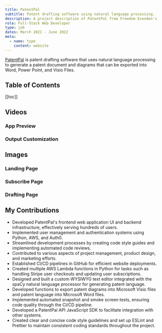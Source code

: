 ```yaml
---
title: PatentPal
subtitle: Patent drafting software using natural language processing.
description: A project description of PatentPal from Freedom Evenden's Portfolio.
role: Full-Stack Web Developer
type: job
dates: March 2021 - June 2022
meta:
  - name: type
    content: website
---
```

[PatentPal](https://patentpal.com/) is patent drafting software that uses natural language processing to generate a patent document and diagrams that can be exported into Word, Power Point, and Visio Files.

## Table of Contents
[[toc]]

## Videos
### App Preview
<CoreVideo name="patentpal/preview" />

### Output Customization
<CoreVideo name="patentpal/output-customization" />

## Images
### Landing Page
<CoreImg name="patentpal/landing.webp" alt="PatentPal landing page" />

### Subscribe Page
<CoreImg name="patentpal/subscribe.webp" alt="PatentPal subscription page" />

### Drafting Page
<CoreImg name="patentpal/draft.webp" alt="PatentPal drafting page" />

## My Contributions
- Developed PatentPal's frontend web application UI and backend infrastructure, effectively serving hundreds of users.
- Implemented user management and authentication systems using Python, AWS, and Auth0.
- Streamlined development processes by creating code style guides and implementing automated code reviews.
- Contributed to various aspects of project management, product design, and marketing efforts.
- Established CI/CD pipelines in GitHub for efficient website deployments.
- Created multiple AWS Lambda functions in Python for tasks such as handling Stripe user checkouts and updating user subscriptions.
- Designed and built a custom WYSIWYG text editor integrated with the spaCy natural language processor for generating patent language.
- Developed functions to export patent diagrams into Microsoft Visio files and patent language into Microsoft Word files.
- Implemented automated snapshot and smoke screen tests, ensuring code quality through the CI/CD pipeline.
- Developed a PatentPal API JavaScript SDK to facilitate integration with other systems.
- Created clear and concise code style guidelines and set up ESLint and Prettier to maintain consistent coding standards throughout the project.